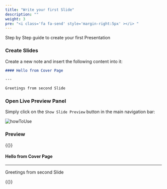 ```yaml
---
title: "Write your first Slide"
description: ""
weight: 3
pre: "<i class='fa fa-send' style='margin-right:5px' ></i> "
---
```


Step by Step guide to create your first Presentation
<!--more-->


### Create Slides

Create a new note and insert the following content into it:

````md
#### Hello from Cover Page

---

Greetings from second Slide
````

### Open Live Preview Panel

Simply click on the `Show Slide Preview` button in the main navigation bar:

![howToUse](https://raw.githubusercontent.com/MSzturc/obsidian-advanced-slides/main/imgs/howToUse.png)


### Preview

{{<revealjs theme="moon" progress="true">}}

#### Hello from Cover Page

---

Greetings from second Slide

{{</revealjs>}}
